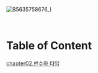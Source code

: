 ![B5635758676_l](https://user-images.githubusercontent.com/80089860/155275060-4375ab8c-15a0-427c-ae67-1c860234c3cf.jpg)

<br>

# Table of Content

[chapter02.변수와 타입](https://github.com/Jinuk93/TIL/blob/master/Java/Hon_Gong_Java/Chapter02%20%EB%B3%80%EC%88%98%EC%99%80%ED%83%80%EC%9E%85.md)
